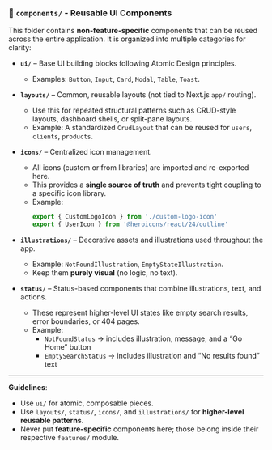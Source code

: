 ### 🧩 `components/` - Reusable UI Components

This folder contains **non-feature-specific** components that can be reused across the entire application. It is organized into multiple categories for clarity:

- **`ui/`** – Base UI building blocks following Atomic Design principles.
  - Examples: `Button`, `Input`, `Card`, `Modal`, `Table`, `Toast`.

- **`layouts/`** – Common, reusable layouts (not tied to Next.js `app/` routing).
  - Use this for repeated structural patterns such as CRUD-style layouts, dashboard shells, or split-pane layouts.
  - Example: A standardized `CrudLayout` that can be reused for `users`, `clients`, `products`.

- **`icons/`** – Centralized icon management.
  - All icons (custom or from libraries) are imported and re-exported here.
  - This provides a **single source of truth** and prevents tight coupling to a specific icon library.
  - Example:
    ```ts
    export { CustomLogoIcon } from './custom-logo-icon'
    export { UserIcon } from '@heroicons/react/24/outline'
    ```

- **`illustrations/`** – Decorative assets and illustrations used throughout the app.
  - Example: `NotFoundIllustration`, `EmptyStateIllustration`.
  - Keep them **purely visual** (no logic, no text).

- **`status/`** – Status-based components that combine illustrations, text, and actions.
  - These represent higher-level UI states like empty search results, error boundaries, or 404 pages.
  - Example:
    - `NotFoundStatus` → includes illustration, message, and a “Go Home” button
    - `EmptySearchStatus` → includes illustration and “No results found” text

---

**Guidelines**:

- Use `ui/` for atomic, composable pieces.
- Use `layouts/`, `status/`, `icons/`, and `illustrations/` for **higher-level reusable patterns**.
- Never put **feature-specific** components here; those belong inside their respective `features/` module.
